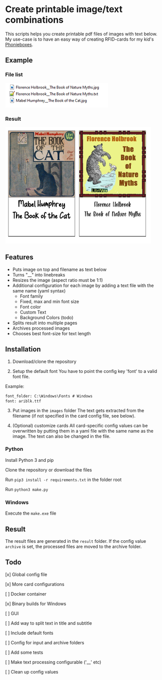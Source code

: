 # Create printable image/text combinations

This scripts helps you create printable pdf files of images with text below. My use-case is to have an easy way of creating RFID-cards for my kid's [Phonieboxes](http://phoniebox.de/).

## Example
### File list

![alt text](repo/example_images.png)

### Result

![alt text](repo/example_result.png)

## Features
- Puts image on top and filename as text below
- Turns "__" into linebreaks
- Resizes the image (aspect ratio must be 1:1)
- Additional configuration for each image by adding a text file with the same name (yaml syntax)
    - Font family
    - Fixed, max and min font size
    - Font color
    - Custom Text
    - Background Colors (todo)
- Splits result into multiple pages
- Archives processed images
- Chooses best font-size for text length 


## Installation
1. Download/clone the repository

2. Setup the default font 
You have to point the config key 'font' to a valid font file.

Example:

```
font_folder: C:\Windows\Fonts # Windows
font: ariblk.ttf
```

3. Put images in the `images` folder
The text gets extracted from the filename (if not specified in the card config file, see below). 

4. (Optional) customize cards
All card-specific config values can be overwritten by putting them in a yaml file with the same name as the image. The text can also be changed in the file.

### Python
Install Python 3 and pip

Clone the repository or download the files

Run `pip3 install -r requirements.txt` in the folder root

Run `python3 make.py`

### Windows
Execute the `make.exe` file


## Result
The result files are generated in the `result` folder. If the config value `archive` is set, the processed files are moved to the archive folder.

## Todo
[x] Global config file

[x] More card configurations

[ ] Docker container

[x] Binary builds for Windows

[ ] GUI

[ ] Add way to split text in title and subtitle

[ ] Include default fonts

[ ] Config for input and archive folders

[ ] Add some tests

[ ] Make text processing configurable ('__' etc)

[ ] Clean up config values